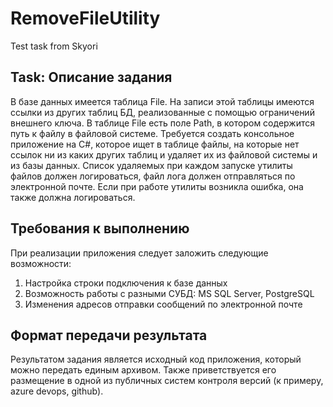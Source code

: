 # RemoveFileUtility
Test task from Skyori

Task:
Описание задания
--
В базе данных имеется таблица File. На записи этой таблицы имеются ссылки из других таблиц БД, реализованные с помощью ограничений внешнего ключа. В таблице File есть поле Path, в котором содержится путь к файлу в файловой системе.
Требуется создать консольное приложение на C#, которое ищет в таблице файлы, на которые нет ссылок ни из каких других таблиц и удаляет их из файловой системы и из базы данных.
Список удаляемых при каждом запуске утилиты файлов должен логироваться, файл лога должен отправляться по электронной почте. Если при работе утилиты возникла ошибка, она также должна логироваться.

Требования к выполнению
--
При реализации приложения следует заложить следующие возможности:
1.	Настройка строки подключения к базе данных
2.	Возможность работы с разными СУБД: MS SQL Server, PostgreSQL
3.	Изменения адресов отправки сообщений по электронной почте

Формат передачи результата
--
Результатом задания является исходный код приложения, который можно передать единым архивом. Также приветствуется его размещение в одной из публичных систем контроля версий (к примеру, azure devops, github).
